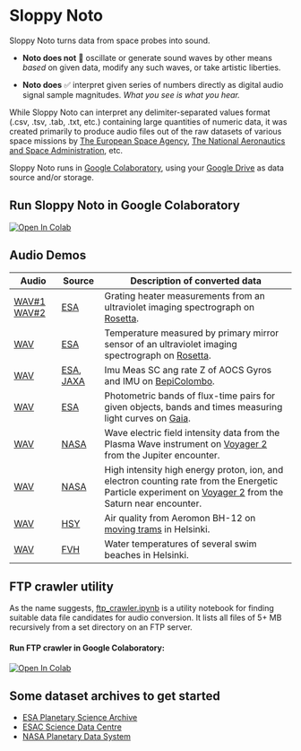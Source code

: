 # Sloppy Noto

Sloppy Noto turns data from space probes into sound.

- **Noto does not** 🚫 oscillate or generate sound waves by other means _based_ on given data, modify any such waves, or take artistic liberties.

- **Noto does** ✅ interpret given series of numbers directly as digital audio signal sample magnitudes. _What you see is what you hear._

While Sloppy Noto can interpret any delimiter-separated values format (.csv, .tsv, .tab, .txt, etc.) containing large quantities of numeric data, it was created primarily to produce audio files out of the raw datasets of various space missions by [The European Space Agency](https://www.esa.int/), [The National Aeronautics and Space Administration](https://nasa.gov), etc.

Sloppy Noto runs in [Google Colaboratory](https://colab.research.google.com), using your [Google Drive](https://drive.google.com/drive/my-drive) as data source and/or storage.

## Run Sloppy Noto in Google Colaboratory
[![Open In Colab](https://colab.research.google.com/assets/colab-badge.svg)](https://colab.research.google.com/github/olaviinha/SloppyNoto/blob/master/sloppyNoto.ipynb)

## Audio Demos

Audio | Source | Description of converted data | 
------------ | ------------ | ------------- |
[WAV#1](https://storage.googleapis.com/olaviinha/github/sloppy-noto/noto_xtiito_swvgej.wav) [WAV#2](https://storage.googleapis.com/olaviinha/github/sloppy-noto/noto_fhurcb_yodazp.wav)| [ESA](https://esa.int) | Grating heater measurements from an ultraviolet imaging spectrograph on [Rosetta](https://en.wikipedia.org/wiki/Rosetta_(spacecraft)). |
[WAV](https://storage.googleapis.com/olaviinha/github/sloppy-noto/noto_xtiito_yuvkmt.wav)| [ESA](https://esa.int) | Temperature measured by primary mirror sensor of an ultraviolet imaging spectrograph on [Rosetta](https://en.wikipedia.org/wiki/Rosetta_(spacecraft)). |
[WAV](https://storage.googleapis.com/olaviinha/github/sloppy-noto/noto_bdwqbh_smuwaa.wav)| [ESA](https://esa.int), [JAXA](https://global.jaxa.jp) | Imu Meas SC ang rate Z of AOCS Gyros and IMU on [BepiColombo](https://en.wikipedia.org/wiki/BepiColombo). |
[WAV](https://storage.googleapis.com/olaviinha/github/sloppy-noto/noto_twflfr_bkezue.wav)  | [ESA](https://esa.int) | Photometric bands of flux-time pairs for given objects, bands and times measuring light curves on [Gaia](https://en.wikipedia.org/wiki/Gaia_(spacecraft)). |
[WAV](https://storage.googleapis.com/olaviinha/github/sloppy-noto/noto_zzdwul_dixcmw.wav) | [NASA](https://nasa.gov) | Wave electric field intensity data from the Plasma Wave instrument on [Voyager 2](https://en.wikipedia.org/wiki/Voyager_2) from the Jupiter encounter. |
[WAV](https://storage.googleapis.com/olaviinha/github/sloppy-noto/noto_hoqvxl_llofij.wav) | [NASA](https://nasa.gov) | High intensity high energy proton, ion, and electron counting rate from the Energetic Particle experiment on [Voyager 2](https://en.wikipedia.org/wiki/Voyager_2) from the Saturn near encounter. |
[WAV](https://storage.googleapis.com/olaviinha/github/sloppy-noto/noto_lijild_fyvgno.wav)| [HSY](https://hsy.fi) | Air quality from Aeromon BH-12 on [moving trams](https://en.wikipedia.org/wiki/Helsinki_tram_network) in Helsinki. |
[WAV](https://storage.googleapis.com/olaviinha/github/sloppy-noto/noto_wclazy_febwrp.wav)| [FVH](https://forumvirium.fi/) | Water temperatures of several swim beaches in Helsinki. |




## FTP crawler utility
As the name suggests, [ftp_crawler.ipynb](https://colab.research.google.com/github/olaviinha/SloppyNoto/blob/master/ftp_crawler.ipynb) is a utility notebook for finding suitable data file candidates for audio conversion. It lists all files of 5+ MB recursively from a set directory on an FTP server.

#### Run FTP crawler in Google Colaboratory: 
[![Open In Colab](https://colab.research.google.com/assets/colab-badge.svg)](https://colab.research.google.com/github/olaviinha/SloppyNoto/blob/master/ftp_crawler.ipynb)

## Some dataset archives to get started
- [ESA Planetary Science Archive](https://archives.esac.esa.int/psa/#!Table%20View)
- [ESAC Science Data Centre](https://www.cosmos.esa.int/web/esdc)
- [NASA Planetary Data System](https://pds.nasa.gov/)
